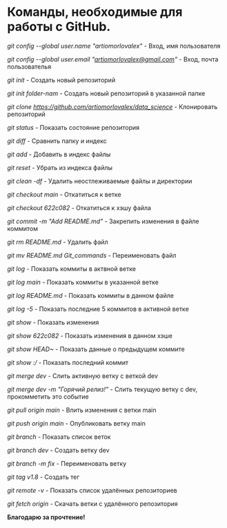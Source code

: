 # Команды, необходимые для работы с GitHub.


_git config --global user.name "artiomorlovalex"_ - Вход, имя пользователя

_git config --global user.email "artiomorlovalex@gmail.com"_ -  Вход, почта пользователья

_git init_ -  Создать новый репозиторий

_git init folder-nam_ - Создать новый репозиторий в указанной папке

_git clone https://github.com/artiomorlovalex/data_science_ -  Клонировать репозиторий

_git status_ - Показать состояние репозитория

_git diff_ - Сравнить папку и индекс

_git add_ - Добавить в индекс файлы

_git reset_ -  Убрать из индекса файлы

_git clean -df_ - Удалить неостлеживаемые файлы и директории

_git checkout main_ - Откатиться к ветке

_git checkout 622c082_ - Откатиться к хэшу файла

_git commit -m "Add README.md"_ - Закрепить изменения в файле коммитом

_git rm README.md_ - Удалить файл

_git mv README.md Git_commands_ - Переименовать файл

_git log_ - Показать коммиты в актвной ветке

_git log main_ - Показать коммиты в указанной ветке

_git log README.md_ - Показать коммиты в данном файле

_git log -5_ - Показать последние 5 коммитов в активной ветке

_git show_ - Показать изменения

_git show 622c082_ - Показать изменения в данном хэше

_git show HEAD~_ - Показать данные о предыдущем коммите

_git show :/_ - Показать последний коммит

_git merge dev_ - Слить активную ветку с веткой dev

_git merge dev -m "Горячий релиз!"_ - Слить текущую ветку с dev, прокомметить это событие

_git pull origin main_ - Влить изменения с ветки main

_git push origin main_ - Опубликовать ветку main

_git branch_ - Показать список веток

_git branch dev_ - Создать ветку dev

_git branch -m fix_ - Переименовать ветку

_git tag v1.8_ - Создать тег

_git remote -v_ - Показать список удалённых репозиториев

_git fetch origin_ - Скачать ветки с удалённого репозитория

**Благодарю за прочтение!**
